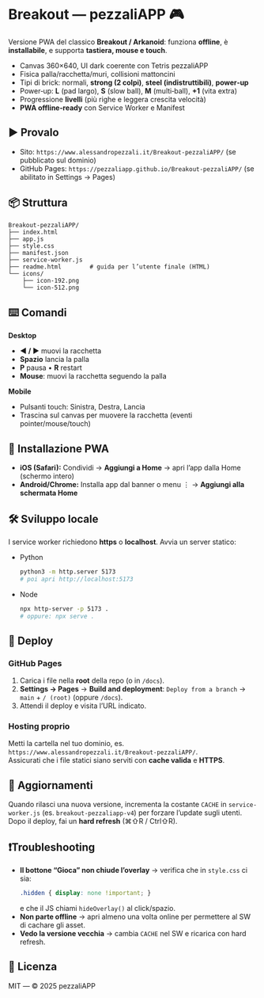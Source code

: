 # Breakout — pezzaliAPP 🎮

Versione PWA del classico **Breakout / Arkanoid**: funziona **offline**, è **installabile**, e supporta **tastiera, mouse e touch**.

- Canvas 360×640, UI dark coerente con Tetris pezzaliAPP
- Fisica palla/racchetta/muri, collisioni mattoncini
- Tipi di brick: normali, **strong (2 colpi)**, **steel (indistruttibili)**, **power‑up**
- Power‑up: **L** (pad largo), **S** (slow ball), **M** (multi‑ball), **+1** (vita extra)
- Progressione **livelli** (più righe e leggera crescita velocità)
- **PWA offline‑ready** con Service Worker e Manifest

## ▶️ Provalo
- Sito: `https://www.alessandropezzali.it/Breakout-pezzaliAPP/` (se pubblicato sul dominio)
- GitHub Pages: `https://pezzaliapp.github.io/Breakout-pezzaliAPP/` (se abilitato in Settings → Pages)

## 📦 Struttura
```
Breakout-pezzaliAPP/
├── index.html
├── app.js
├── style.css
├── manifest.json
├── service-worker.js
├── readme.html        # guida per l’utente finale (HTML)
└── icons/
    ├── icon-192.png
    └── icon-512.png
```

## ⌨️ Comandi
**Desktop**
- **◀︎ / ▶︎** muovi la racchetta
- **Spazio** lancia la palla
- **P** pausa • **R** restart
- **Mouse**: muovi la racchetta seguendo la palla

**Mobile**
- Pulsanti touch: Sinistra, Destra, Lancia
- Trascina sul canvas per muovere la racchetta (eventi pointer/mouse/touch)

## 📱 Installazione PWA
- **iOS (Safari):** Condividi → **Aggiungi a Home** → apri l’app dalla Home (schermo intero)
- **Android/Chrome:** Installa app dal banner o menu ⋮ → **Aggiungi alla schermata Home**

## 🛠️ Sviluppo locale
I service worker richiedono **https** o **localhost**. Avvia un server statico:

- Python
  ```bash
  python3 -m http.server 5173
  # poi apri http://localhost:5173
  ```

- Node
  ```bash
  npx http-server -p 5173 .
  # oppure: npx serve .
  ```

## 🚀 Deploy
### GitHub Pages
1. Carica i file nella **root** della repo (o in `/docs`).  
2. **Settings → Pages** → **Build and deployment**: `Deploy from a branch` → `main` + `/ (root)` (oppure `/docs`).  
3. Attendi il deploy e visita l’URL indicato.

### Hosting proprio
Metti la cartella nel tuo dominio, es. `https://www.alessandropezzali.it/Breakout-pezzaliAPP/`.  
Assicurati che i file statici siano serviti con **cache valida** e **HTTPS**.

## 🔁 Aggiornamenti
Quando rilasci una nuova versione, incrementa la costante `CACHE` in `service-worker.js` (es. `breakout-pezzaliapp-v4`) per forzare l’update sugli utenti. Dopo il deploy, fai un **hard refresh** (⌘⇧R / Ctrl⇧R).

## ❗️Troubleshooting
- **Il bottone “Gioca” non chiude l’overlay** → verifica che in `style.css` ci sia:
  ```css
  .hidden { display: none !important; }
  ```
  e che il JS chiami `hideOverlay()` al click/spazio.
- **Non parte offline** → apri almeno una volta online per permettere al SW di cachare gli asset.
- **Vedo la versione vecchia** → cambia `CACHE` nel SW e ricarica con hard refresh.

## 📄 Licenza
MIT — © 2025 pezzaliAPP
